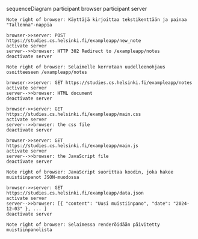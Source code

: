 sequenceDiagram
    participant browser
    participant server

    Note right of browser: Käyttäjä kirjoittaa tekstikenttään ja painaa "Tallenna"-nappia

    browser->>server: POST https://studies.cs.helsinki.fi/exampleapp/new_note
    activate server
    server-->>browser: HTTP 302 Redirect to /exampleapp/notes
    deactivate server

    Note right of browser: Selaimelle kerrotaan uudelleenohjaus osoitteeseen /exampleapp/notes

    browser->>server: GET https://studies.cs.helsinki.fi/exampleapp/notes
    activate server
    server-->>browser: HTML document
    deactivate server

    browser->>server: GET https://studies.cs.helsinki.fi/exampleapp/main.css
    activate server
    server-->>browser: the css file
    deactivate server

    browser->>server: GET https://studies.cs.helsinki.fi/exampleapp/main.js
    activate server
    server-->>browser: the JavaScript file
    deactivate server

    Note right of browser: JavaScript suorittaa koodin, joka hakee muistiinpanot JSON-muodossa

    browser->>server: GET https://studies.cs.helsinki.fi/exampleapp/data.json
    activate server
    server-->>browser: [{ "content": "Uusi muistiinpano", "date": "2024-12-03" }, ... ]
    deactivate server

    Note right of browser: Selaimessa renderöidään päivitetty muistiinpanolista
